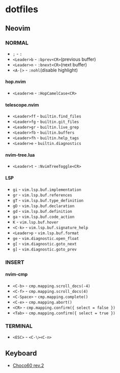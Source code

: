 # dotfiles

## Neovim

### NORMAL

- `;` - `:`
- `<Leader>b` - `:bprev<CR>`(previous buffer)
- `<Leader>n` - `:bnext<CR>`(next buffer)
- `<A-[>` - `:nohl`(disable highlight)

#### hop.nvim
- `<Leader>m` - `:HopCamelCase<CR>`

#### telescope.nvim
- `<Leader>ff` - `builtin.find_files`
- `<Leader>fg` - `builtin.git_files`
- `<Leader>gr` - `builtin.live_grep`
- `<Leader>fb` - `builtin.buffers`
- `<Leader>fh` - `builtin.help_tags`
- `<Leader>e` - `builtin.diagnostics`

#### nvim-tree.lua

- `<Leader>t` - `:NvimTreeToggle<CR>`

#### LSP

- `gi` - `vim.lsp.buf.implementation`
- `gr` - `vim.lsp.buf.references`
- `gT` - `vim.lsp.buf.type_definition`
- `gD` - `vim.lsp.buf.declaration`
- `gd` - `vim.lsp.buf.definition`
- `ga` - `vim.lsp.buf.code_action`
- `K` - `vim.lsp.buf.hover`
- `<C-k>` - `vim.lsp.buf.signature_help`
- `<Leader>p` - `vim.lsp.buf.format`
- `ge` - `vim.diagnostic.open_float`
- `g[` - `vim.diagnostic.goto_next`
- `g]` - `vim.diagnostic.goto_prev`

### INSERT

#### nvim-cmp
- `<C-b>` - `cmp.mapping.scroll_docs(-4)`
- `<C-f>` - `cmp.mapping.scroll_docs(4)`
- `<C-Space>` - `cmp.mapping.complete()`
- `<C-e>` - `cmp.mapping.abort()`
- `<CR>` - `cmp.mapping.confirm({ select = false })`
- `<Tab>` - `cmp.mapping.confirm({ select = true })`

### TERMINAL
- `<ESC>` - `<C-\><C-n>`

## Keyboard
- [Choco60 rev.2](https://keys.recompile.net/projects/choco60-rev2/)